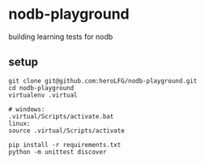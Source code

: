 # nodb-playground
building learning tests for nodb

## setup

```
git clone git@github.com:heroLFG/nodb-playground.git
cd nodb-playground
virtualenv .virtual

# windows:
.virtual/Scripts/activate.bat
linux:
source .virtual/Scripts/activate

pip install -r requirements.txt
python -m unittest discover
```
